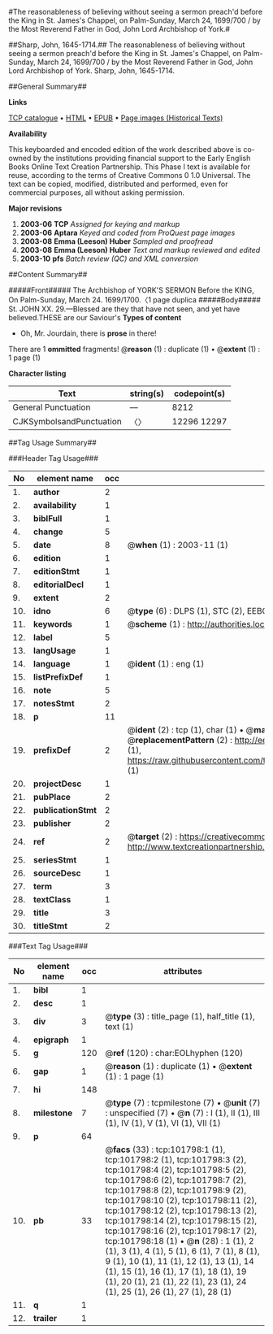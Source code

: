 #The reasonableness of believing without seeing a sermon preach'd before the King in St. James's Chappel, on Palm-Sunday, March 24, 1699/700 / by the Most Reverend Father in God, John Lord Archbishop of York.#

##Sharp, John, 1645-1714.##
The reasonableness of believing without seeing a sermon preach'd before the King in St. James's Chappel, on Palm-Sunday, March 24, 1699/700 / by the Most Reverend Father in God, John Lord Archbishop of York.
Sharp, John, 1645-1714.

##General Summary##

**Links**

[TCP catalogue](http://www.ota.ox.ac.uk/tcp/)  • 
[HTML](http://tei.it.ox.ac.uk/tcp/Texts-HTML/free/A59/A59551.html)  • 
[EPUB](http://tei.it.ox.ac.uk/tcp/Texts-EPUB/free/A59/A59551.epub) • 
[Page images (Historical Texts)](https://data.historicaltexts.jisc.ac.uk/view?pubId=eebo-13785819e&pageId=eebo-13785819e-101798-1)

**Availability**

This keyboarded and encoded edition of the
	       work described above is co-owned by the institutions
	       providing financial support to the Early English Books
	       Online Text Creation Partnership. This Phase I text is
	       available for reuse, according to the terms of Creative
	       Commons 0 1.0 Universal. The text can be copied,
	       modified, distributed and performed, even for
	       commercial purposes, all without asking permission.

**Major revisions**

1. __2003-06__ __TCP__ *Assigned for keying and markup*
1. __2003-06__ __Aptara__ *Keyed and coded from ProQuest page images*
1. __2003-08__ __Emma (Leeson) Huber__ *Sampled and proofread*
1. __2003-08__ __Emma (Leeson) Huber__ *Text and markup reviewed and edited*
1. __2003-10__ __pfs__ *Batch review (QC) and XML conversion*

##Content Summary##

#####Front#####
The Archbishop of YORK'S
SERMON
Before the
KING,
On Palm-Sunday, March 24. 1699/1700.〈1 page duplica
#####Body#####
St. JOHN XX. 29.—Blessed are they that have not seen, and
yet have believed.THESE are our Saviour's 
**Types of content**

  * Oh, Mr. Jourdain, there is **prose** in there!

There are 1 **ommitted** fragments! 
 @__reason__ (1) : duplicate (1)  •  @__extent__ (1) : 1 page (1)

**Character listing**


|Text|string(s)|codepoint(s)|
|---|---|---|
|General Punctuation|—|8212|
|CJKSymbolsandPunctuation|〈〉|12296 12297|

##Tag Usage Summary##

###Header Tag Usage###

|No|element name|occ|attributes|
|---|---|---|---|
|1.|__author__|2||
|2.|__availability__|1||
|3.|__biblFull__|1||
|4.|__change__|5||
|5.|__date__|8| @__when__ (1) : 2003-11 (1)|
|6.|__edition__|1||
|7.|__editionStmt__|1||
|8.|__editorialDecl__|1||
|9.|__extent__|2||
|10.|__idno__|6| @__type__ (6) : DLPS (1), STC (2), EEBO-CITATION (1), OCLC (1), VID (1)|
|11.|__keywords__|1| @__scheme__ (1) : http://authorities.loc.gov/ (1)|
|12.|__label__|5||
|13.|__langUsage__|1||
|14.|__language__|1| @__ident__ (1) : eng (1)|
|15.|__listPrefixDef__|1||
|16.|__note__|5||
|17.|__notesStmt__|2||
|18.|__p__|11||
|19.|__prefixDef__|2| @__ident__ (2) : tcp (1), char (1)  •  @__matchPattern__ (2) : ([0-9\-]+):([0-9IVX]+) (1), (.+) (1)  •  @__replacementPattern__ (2) : http://eebo.chadwyck.com/downloadtiff?vid=$1&page=$2 (1), https://raw.githubusercontent.com/textcreationpartnership/Texts/master/tcpchars.xml#$1 (1)|
|20.|__projectDesc__|1||
|21.|__pubPlace__|2||
|22.|__publicationStmt__|2||
|23.|__publisher__|2||
|24.|__ref__|2| @__target__ (2) : https://creativecommons.org/publicdomain/zero/1.0/ (1), http://www.textcreationpartnership.org/docs/. (1)|
|25.|__seriesStmt__|1||
|26.|__sourceDesc__|1||
|27.|__term__|3||
|28.|__textClass__|1||
|29.|__title__|3||
|30.|__titleStmt__|2||


###Text Tag Usage###

|No|element name|occ|attributes|
|---|---|---|---|
|1.|__bibl__|1||
|2.|__desc__|1||
|3.|__div__|3| @__type__ (3) : title_page (1), half_title (1), text (1)|
|4.|__epigraph__|1||
|5.|__g__|120| @__ref__ (120) : char:EOLhyphen (120)|
|6.|__gap__|1| @__reason__ (1) : duplicate (1)  •  @__extent__ (1) : 1 page (1)|
|7.|__hi__|148||
|8.|__milestone__|7| @__type__ (7) : tcpmilestone (7)  •  @__unit__ (7) : unspecified (7)  •  @__n__ (7) : I (1), II (1), III (1), IV (1), V (1), VI (1), VII (1)|
|9.|__p__|64||
|10.|__pb__|33| @__facs__ (33) : tcp:101798:1 (1), tcp:101798:2 (1), tcp:101798:3 (2), tcp:101798:4 (2), tcp:101798:5 (2), tcp:101798:6 (2), tcp:101798:7 (2), tcp:101798:8 (2), tcp:101798:9 (2), tcp:101798:10 (2), tcp:101798:11 (2), tcp:101798:12 (2), tcp:101798:13 (2), tcp:101798:14 (2), tcp:101798:15 (2), tcp:101798:16 (2), tcp:101798:17 (2), tcp:101798:18 (1)  •  @__n__ (28) : 1 (1), 2 (1), 3 (1), 4 (1), 5 (1), 6 (1), 7 (1), 8 (1), 9 (1), 10 (1), 11 (1), 12 (1), 13 (1), 14 (1), 15 (1), 16 (1), 17 (1), 18 (1), 19 (1), 20 (1), 21 (1), 22 (1), 23 (1), 24 (1), 25 (1), 26 (1), 27 (1), 28 (1)|
|11.|__q__|1||
|12.|__trailer__|1||
